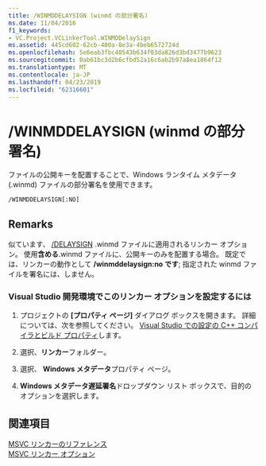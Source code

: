 ```yaml
---
title: /WINMDDELAYSIGN (winmd の部分署名)
ms.date: 11/04/2016
f1_keywords:
- VC.Project.VCLinkerTool.WINMDDelaySign
ms.assetid: 445cd602-62cb-400a-8e3a-4beb6572724d
ms.openlocfilehash: 5e6eab3fbc40543b634f03da826d3bd3477b9623
ms.sourcegitcommit: 0ab61bc3d2b6cfbd52a16c6ab2b97a8ea1864f12
ms.translationtype: MT
ms.contentlocale: ja-JP
ms.lasthandoff: 04/23/2019
ms.locfileid: "62316601"
---
```

# <a name="winmddelaysign-partially-sign-a-winmd"></a>/WINMDDELAYSIGN (winmd の部分署名)

ファイルの公開キーを配置することで、Windows ランタイム メタデータ (.winmd) ファイルの部分署名を使用できます。

```
/WINMDDELAYSIGN[:NO]
```

## <a name="remarks"></a>Remarks

似ています、 [/DELAYSIGN](delaysign-partially-sign-an-assembly.md) .winmd ファイルに適用されるリンカー オプション。 使用**含める**.winmd ファイルに、公開キーのみを配置する場合。 既定では、リンカーの動作として **/winmddelaysign:no です**; 指定された winmd ファイルを署名には、しません。

### <a name="to-set-this-linker-option-in-the-visual-studio-development-environment"></a>Visual Studio 開発環境でこのリンカー オプションを設定するには

1. プロジェクトの **[プロパティ ページ]** ダイアログ ボックスを開きます。 詳細については、次を参照してください。 [Visual Studio での設定の C++ コンパイラとビルド プロパティ](../working-with-project-properties.md)します。

1. 選択、**リンカー**フォルダー。

1. 選択、 **Windows メタデータ**プロパティ ページ。

1. **Windows メタデータ遅延署名**ドロップダウン リスト ボックスで、目的のオプションを選択します。

## <a name="see-also"></a>関連項目

[MSVC リンカーのリファレンス](linking.md)<br/>
[MSVC リンカー オプション](linker-options.md)
